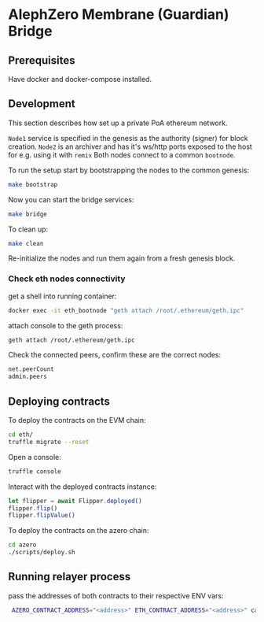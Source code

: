 # AlephZero Membrane (Guardian) Bridge

## Prerequisites

Have docker and docker-compose installed.

## Development

This section describes how set up a private PoA ethereum network.

`Node1` service is specified in the genesis as the authority (signer) for block creation.
`Node2` is an archiver and has it's ws/http ports exposed to the host for e.g. using it with `remix`
Both nodes connect to a common `bootnode`.

To run the setup start by bootstrapping the nodes to the common genesis:

```bash
make bootstrap
```

Now you can start the bridge services:

```bash
make bridge
```

To clean up:

```bash
make clean
```
Re-initialize the nodes and run them again from a fresh genesis block.

### Check eth nodes connectivity

get a shell into running container:

```bash
docker exec -it eth_bootnode "geth attach /root/.ethereum/geth.ipc"
```

attach console to the geth process:

```bash
geth attach /root/.ethereum/geth.ipc
```

Check the connected peers, confirm these are the correct nodes:

```bash
net.peerCount
admin.peers
```

## Deploying contracts

To deploy the contracts on the EVM chain:

```bash
cd eth/
truffle migrate --reset
```

Open a console:

```bash
truffle console 
```
Interact with the deployed contracts instance:

```javascript
let flipper = await Flipper.deployed()
flipper.flip()
flipper.flipValue()
```

To deploy the contracts on the azero chain:

```bash
cd azero
./scripts/deploy.sh
```

## Running relayer process

pass the addresses of both contracts to their respective ENV vars:

```bash
 AZERO_CONTRACT_ADDRESS="<address>" ETH_CONTRACT_ADDRESS="<address>" cargo run
```
